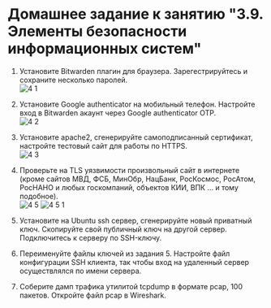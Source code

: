 # Домашнее задание к занятию "3.9. Элементы безопасности информационных систем"

1. Установите Bitwarden плагин для браузера. Зарегестрируйтесь и сохраните несколько паролей.   
![4 1](https://user-images.githubusercontent.com/87580669/176260355-3392690e-876e-4126-ae47-814a840584c4.jpg)


2. Установите Google authenticator на мобильный телефон. Настройте вход в Bitwarden акаунт через Google authenticator OTP.   
![4 2](https://user-images.githubusercontent.com/87580669/176263358-b7423a7f-c96a-475e-a956-1dcf16948c36.jpg)


3. Установите apache2, сгенерируйте самоподписанный сертификат, настройте тестовый сайт для работы по HTTPS.   
![4 3](https://user-images.githubusercontent.com/87580669/176508662-35a633b9-06af-478f-843b-f27ddd44f273.jpg)   

4. Проверьте на TLS уязвимости произвольный сайт в интернете (кроме сайтов МВД, ФСБ, МинОбр, НацБанк, РосКосмос, РосАтом, РосНАНО и любых госкомпаний, объектов КИИ, ВПК ... и тому подобное).   
![4 5](https://user-images.githubusercontent.com/87580669/176511125-b423f94e-0cb6-4626-b710-ee459faef7ee.jpg)
![4 5 1](https://user-images.githubusercontent.com/87580669/176511151-1eb5ae95-7cf1-4c0b-912c-3829181b4dfe.jpg)


5. Установите на Ubuntu ssh сервер, сгенерируйте новый приватный ключ. Скопируйте свой публичный ключ на другой сервер. Подключитесь к серверу по SSH-ключу.
 
6. Переименуйте файлы ключей из задания 5. Настройте файл конфигурации SSH клиента, так чтобы вход на удаленный сервер осуществлялся по имени сервера.

7. Соберите дамп трафика утилитой tcpdump в формате pcap, 100 пакетов. Откройте файл pcap в Wireshark.
